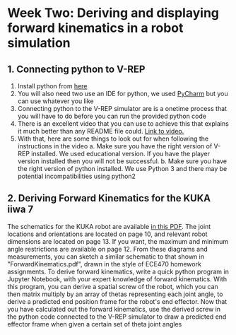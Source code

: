 # Week Two: Deriving and displaying forward kinematics in a robot simulation
## 1. Connecting python to V-REP

1. Install python from  [here](https://www.python.org/downloads/release/python-364/)
2. You will also need two use an IDE for python, we used [PyCharm](https://www.jetbrains.com/pycharm/) but you can use whatever you like
3. Connecting python to the V-REP simulator are is a onetime process that you will have to do before you can run the provided python code
4. There is an excellent video that you can use to achieve this that explains it much better than any README file could. [Link to video.](https://www.youtube.com/watch?v=SQont-mTnfM)
5. With that, here are some things to look out for when following the instructions in the video
    a. Make sure you have the right version of V-REP installed. We used educational version. If you have the player version installed then you will not be successful.
    b. Make sure you have the right version of python installed. We use Python 3 and there may be potential incompatibilities using python2  

## 2. Deriving Forward Kinematics for the KUKA iiwa 7
The schematics for the KUKA robot are available [in this PDF](https://www.kuka.com/-/media/kuka-downloads/imported/48ec812b1b2947898ac2598aff70abc0/spez_kr_15_sl_en.pdf).
The joint locations and orientations are located on page 10, and relevant robot dimensions are located on page 13. If you want, the maximum and minimum angle restrictions are available on page 12.
From these diagrams and measurements, you can sketch a similar schematic to that shown in "ForwardKinematics.pdf", drawn in the style of ECE470 homework assignments.
To derive forward kinematics, write a quick python program in Jupyter Notebook, with your expert knowledge of forward kinematics. With this program, you can derive a spatial screw of the robot, which you can then matrix multiply by an array of thetas representing each joint angle, to derive a predicted end position frame for the robot's end effector.
Now that you have calculated out the forward kinematics, use the derived screw in the python code connected to the V-REP simulator to draw a predicted end effector frame when given a certain set of theta joint angles
